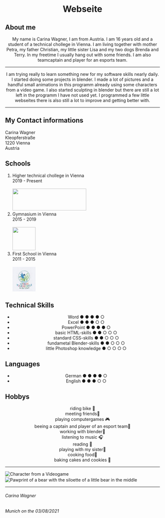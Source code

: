 
<html lang="en">
  <head>
  <meta charset="UTF-8">
  <link rel="stylesheet" type="text/css" href="main.css">
   <h1 align="center">Webseite</h1>
</head>
<body>
  <h2> About me</h2> 
  <p align="center">My name is Carina Wagner, I am from Austria. I am 16 years old and a student of a technical chollege in Vienna. I am living together with mother Petra, my father Christian, my little sister Lisa and my two dogs Brenda and Terry. In my freetime I usually hang out with some friends. I am also teamcaptain and player for an esports team.</p>
  <hr>
  <p align="center">I am trying really to learn something new for my software skills nearly daily. I started doing some projects in blender. I made a lot of pictures and a handful small animations in this programm already using some characters from a video game. I also started sculpting in blender but there are still a lot left in the programm I have not used yet. I programmed a few little webseites there is also still a lot to improve and getting better with.</p>
  <hr>
  <h2>My Contact informations</h2>
  <article >Carina Wagner</article>
  <article>Kleopferstraße</article>
  <article>1220 Vienna</article>
  <article>Austria</article>
  <h2>Schools</h2>
<ol>
  <li>Higher technical chollege in Vienna</li>
  <article>2019 - Present</article>
  <br>
  <a  align="center" href="https://www.htl-donaustadt.at">
         <img src="https://upload.wikimedia.org/wikipedia/commons/thumb/f/f1/HTL_Donaustadt_Logo.svg/1200px-HTL_Donaustadt_Logo.svg.png"
         width="240" height="71,9">
      </a>                            
  <li>Gymnasium in Vienna</li>
  <article>2015 - 2019</article>
  <br>
  <a href="https://www.brg-seestadt.at/">
         <img src="https://bildungshub.wien/wp-content/uploads/2020/11/sim_see_logo.png"
         width="75" height="75">
      </a>
  <li>First School in Vienna</li>
  <article>2011 - 2015</article>
<br>
  <a href="http://www.offene-volksschule-an-der-lobau.at/Startseite/">
         <img src="https://github.com/CarinaMarieWagner/carinawagner.github.io/blob/main/Download.jpeg?raw=true" width="75" height="80">
      </a>
  </ol>
  <h2>Technical Skills</h2>
  <ul>
    <li align="center">Word ● ● ● ● ○</li>
    <li align="center">Excel ● ● ● ○ ○</li>
    <li align="center">PowerPoint ● ● ● ● ○</li>                
    <li align="center">basic HTML-skills ● ● ○ ○ ○</li> 
    <li align="center">standard CSS-skills ● ● ○ ○ ○</li>
    <li align="center">fundametal Blender-skills ● ● ○ ○ ○</li>
    <li align="center">little Photoshop knowledge ● ○ ○ ○ ○</li>
  </ul>
  <h2> Languages</h2>
<ul>
  <li align="center">German  ● ● ● ● ○</li>
  <li align="center">English ● ● ● ○ ○</li>
</ul>
<h2>Hobbys</h2>
  <article align="center">riding bike 🚴︁</article>
  <article align="center">meeting friends👤︁</article>
  <article align="center">playing computergames 🎮︁</article>
  <article align="center">beeing a captain and player of an esport team🏅︁</article>
  <article align="center">working with blender🎥︁</article>
  <article align="center">listening to music 🎧︁</article>
  <article align="center">reading 📖︁</article>
  <article align="center">playing with my sister🏓︁</article>
  <article align="center">cooking food🍴︁</article>
  <article align="center">baking cakes and cookies 🥧︁</article>
<hr>
 <img src="https://images-wixmp-ed30a86b8c4ca887773594c2.wixmp.com/f/8fde87e7-9e99-430f-b8cd-b1255d5ac4b2/def2c7y-adfaa43e-3225-4ea9-bf2b-16a8ac805093.png/v1/fill/w_753,h_1062,strp/nea_karlsson___graff_crafter__by_kabalstein_def2c7y-pre.png?token=eyJ0eXAiOiJKV1QiLCJhbGciOiJIUzI1NiJ9.eyJzdWIiOiJ1cm46YXBwOjdlMGQxODg5ODIyNjQzNzNhNWYwZDQxNWVhMGQyNmUwIiwiaXNzIjoidXJuOmFwcDo3ZTBkMTg4OTgyMjY0MzczYTVmMGQ0MTVlYTBkMjZlMCIsIm9iaiI6W1t7ImhlaWdodCI6Ijw9MTgwNSIsInBhdGgiOiJcL2ZcLzhmZGU4N2U3LTllOTktNDMwZi1iOGNkLWIxMjU1ZDVhYzRiMlwvZGVmMmM3eS1hZGZhYTQzZS0zMjI1LTRlYTktYmYyYi0xNmE4YWM4MDUwOTMucG5nIiwid2lkdGgiOiI8PTEyODAifV1dLCJhdWQiOlsidXJuOnNlcnZpY2U6aW1hZ2Uub3BlcmF0aW9ucyJdfQ.HGngdvhvkoVGlsXG-_ic8-QxRvb0EjpnSxEqlxZrSW8  " alt="Character from a Videogame" width="251" height="354"><img src="https://m.media-amazon.com/images/I/61ZuPlv2e1L._AC_UL320_.jpg" width="160" height=" 139" align="center" alt="Pawprint of a bear with the siloette of a little bear in the middle"> 
  <hr>
</body>
<footer> 
  <h6>Carina Wagner</h6>
  <h6>Munich on the 03/08/2021</h6>
 </footer>
</html>
